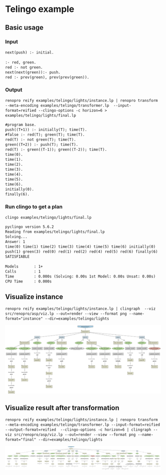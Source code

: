 # Telingo example

## Basic usage 

### Input

```
next(push) :- initial.

:- red, green.
red :- not green.
next(next(green)):- push.
red :- prev(green), prev(prev(green)).
```

### Output

```shell
renopro reify examples/telingo/lights/instance.lp | renopro transform --meta-encoding examples/telingo/transformer.lp  --input-format=reified --clingo-options -c horizon=6 > examples/telingo/lights/final.lp
```

```
#program base.
push((T+1)) :- initially(T); time(T).
#false :- red(T); green(T); time(T).
red(T) :- not green(T); time(T).
green((T+2)) :- push(T); time(T).
red(T) :- green((T-1)); green((T-2)); time(T).
time(0).
time(1).
time(2).
time(3).
time(4).
time(5).
time(6).
initially(0).
finally(6).
```

### Run clingo to get a plan 

```shell
clingo examples/telingo/lights/final.lp
```
```
pyclingo version 5.6.2
Reading from examples/telingo/lights/final.lp
Solving...
Answer: 1
time(0) time(1) time(2) time(3) time(4) time(5) time(6) initially(0) push(1) green(3) red(0) red(1) red(2) red(4) red(5) red(6) finally(6)
SATISFIABLE

Models       : 1+
Calls        : 1
Time         : 0.000s (Solving: 0.00s 1st Model: 0.00s Unsat: 0.00s)
CPU Time     : 0.000s
```



## Visualize instance


```shell
renopro reify examples/telingo/lights/instance.lp | clingraph  --viz src/renopro/asp/viz.lp --out=render --view --format png --name-format="instance" --dir=examples/telingo/lights
```

![](instance.png)

## Visualize result after transformation 

```shell
renopro reify examples/telingo/lights/instance.lp | renopro transform --meta-encoding examples/telingo/transformer.lp --input-format=reified --output-format=reified  --clingo-options -c horizon=6 | clingraph --viz src/renopro/asp/viz.lp --out=render --view --format png --name-format="final" --dir=examples/telingo/lights
```


![](final.png)
